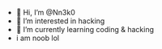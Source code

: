 - 👋 Hi, I’m @Nn3k0
- 👀 I’m interested in hacking
- 🌱 I’m currently learning coding & hacking
- i am noob lol
